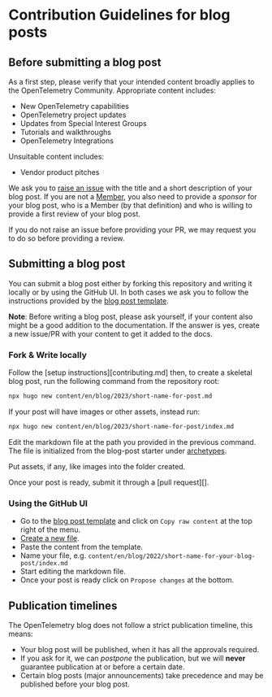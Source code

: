 # Contribution Guidelines for blog posts

## Before submitting a blog post

As a first step, please verify that your intended content broadly applies to the
OpenTelemetry Community. Appropriate content includes:

- New OpenTelemetry capabilities
- OpenTelemetry project updates
- Updates from Special Interest Groups
- Tutorials and walkthroughs
- OpenTelemetry Integrations

Unsuitable content includes:

- Vendor product pitches

We ask you to
[raise an issue](https://github.com/open-telemetry/opentelemetry.io/issues/new?title=New%20Blog%20Post:%20%3Ctitle%3E)
with the title and a short description of your blog post. If you are not a
[Member](https://github.com/open-telemetry/community/blob/main/community-membership.md#member),
you also need to provide a _sponsor_ for your blog post, who is a Member (by
that definition) and who is willing to provide a first review of your blog post.

If you do not raise an issue before providing your PR, we may request you to do
so before providing a review.

## Submitting a blog post

You can submit a blog post either by forking this repository and writing it
locally or by using the GitHub UI. In both cases we ask you to follow the
instructions provided by the [blog post template](archetypes/blog.md).

**Note**: Before writing a blog post, please ask yourself, if your content also
might be a good addition to the documentation. If the answer is yes, create a
new issue/PR with your content to get it added to the docs.

### Fork & Write locally

Follow the [setup instructions][contributing.md] then, to create a skeletal blog
post, run the following command from the repository root:

```sh
npx hugo new content/en/blog/2023/short-name-for-post.md
```

If your post will have images or other assets, instead run:

```sh
npx hugo new content/en/blog/2023/short-name-for-post/index.md
```

Edit the markdown file at the path you provided in the previous command. The
file is initialized from the blog-post starter under [archetypes](archetypes).

Put assets, if any, like images into the folder created.

Once your post is ready, submit it through a [pull request][].

### Using the GitHub UI

- Go to the [blog post template](archetypes/blog.md) and click on
  `Copy raw content` at the top right of the menu.
- [Create a new file](https://github.com/open-telemetry/opentelemetry.io/new/main).
- Paste the content from the template.
- Name your file, e.g.
  `content/en/blog/2022/short-name-for-your-blog-post/index.md`
- Start editing the markdown file.
- Once your post is ready click on `Propose changes` at the bottom.

## Publication timelines

The OpenTelemetry blog does not follow a strict publication timeline, this
means:

- Your blog post will be published, when it has all the approvals required.
- If you ask for it, we can _postpone_ the publication, but we will **never**
  guarantee publication at or before a certain date.
- Certain blog posts (major announcements) take precedence and may be published
  before your blog post.
